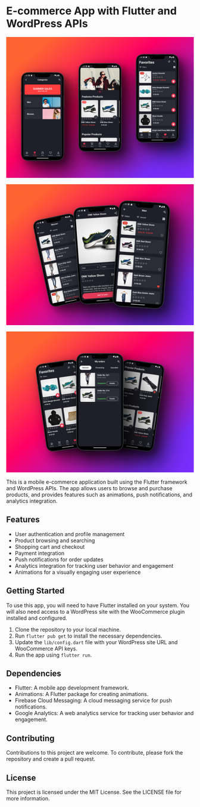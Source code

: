 # E-commerce App with Flutter and WordPress APIs


![Screenshot](image1.png)

![Screenshot](image2.png)

![Screenshot](image3.png)

This is a mobile e-commerce application built using the Flutter framework and WordPress APIs. The app allows users to browse and purchase products, and provides features such as animations, push notifications, and analytics integration.

## Features

- User authentication and profile management
- Product browsing and searching
- Shopping cart and checkout
- Payment integration
- Push notifications for order updates
- Analytics integration for tracking user behavior and engagement
- Animations for a visually engaging user experience

## Getting Started

To use this app, you will need to have Flutter installed on your system. You will also need access to a WordPress site with the WooCommerce plugin installed and configured. 

1. Clone the repository to your local machine.
2. Run `flutter pub get` to install the necessary dependencies.
3. Update the `lib/config.dart` file with your WordPress site URL and WooCommerce API keys.
4. Run the app using `flutter run`.

## Dependencies

- Flutter: A mobile app development framework.
- Animations: A Flutter package for creating animations.
- Firebase Cloud Messaging: A cloud messaging service for push notifications.
- Google Analytics: A web analytics service for tracking user behavior and engagement.

## Contributing

Contributions to this project are welcome. To contribute, please fork the repository and create a pull request.

## License

This project is licensed under the MIT License. See the LICENSE file for more information.
